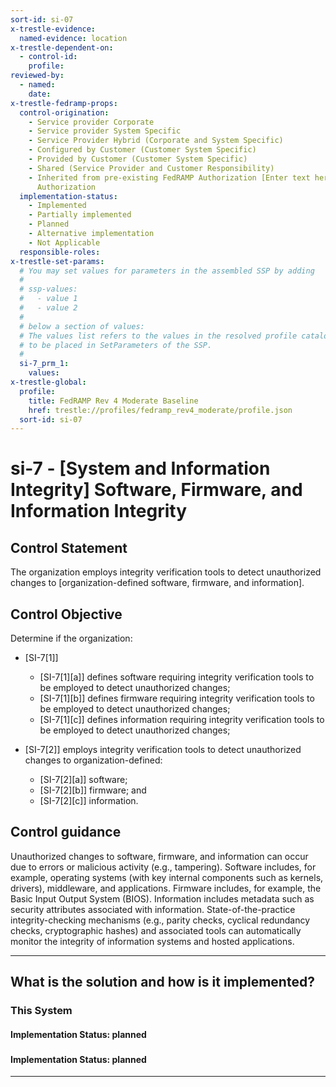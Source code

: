 ```yaml
---
sort-id: si-07
x-trestle-evidence:
  named-evidence: location
x-trestle-dependent-on:
  - control-id:
    profile:
reviewed-by:
  - named:
    date:
x-trestle-fedramp-props:
  control-origination:
    - Service provider Corporate
    - Service provider System Specific
    - Service Provider Hybrid (Corporate and System Specific)
    - Configured by Customer (Customer System Specific)
    - Provided by Customer (Customer System Specific)
    - Shared (Service Provider and Customer Responsibility)
    - Inherited from pre-existing FedRAMP Authorization [Enter text here], Date of
      Authorization
  implementation-status:
    - Implemented
    - Partially implemented
    - Planned
    - Alternative implementation
    - Not Applicable
  responsible-roles:
x-trestle-set-params:
  # You may set values for parameters in the assembled SSP by adding
  #
  # ssp-values:
  #   - value 1
  #   - value 2
  #
  # below a section of values:
  # The values list refers to the values in the resolved profile catalog, and the ssp-values represent new values
  # to be placed in SetParameters of the SSP.
  #
  si-7_prm_1:
    values:
x-trestle-global:
  profile:
    title: FedRAMP Rev 4 Moderate Baseline
    href: trestle://profiles/fedramp_rev4_moderate/profile.json
  sort-id: si-07
---
```


# si-7 - \[System and Information Integrity\] Software, Firmware, and Information Integrity

## Control Statement

The organization employs integrity verification tools to detect unauthorized changes to [organization-defined software, firmware, and information].

## Control Objective

Determine if the organization:

- \[SI-7[1]\]

  - \[SI-7[1][a]\] defines software requiring integrity verification tools to be employed to detect unauthorized changes;
  - \[SI-7[1][b]\] defines firmware requiring integrity verification tools to be employed to detect unauthorized changes;
  - \[SI-7[1][c]\] defines information requiring integrity verification tools to be employed to detect unauthorized changes;

- \[SI-7[2]\] employs integrity verification tools to detect unauthorized changes to organization-defined:

  - \[SI-7[2][a]\] software;
  - \[SI-7[2][b]\] firmware; and
  - \[SI-7[2][c]\] information.

## Control guidance

Unauthorized changes to software, firmware, and information can occur due to errors or malicious activity (e.g., tampering). Software includes, for example, operating systems (with key internal components such as kernels, drivers), middleware, and applications. Firmware includes, for example, the Basic Input Output System (BIOS). Information includes metadata such as security attributes associated with information. State-of-the-practice integrity-checking mechanisms (e.g., parity checks, cyclical redundancy checks, cryptographic hashes) and associated tools can automatically monitor the integrity of information systems and hosted applications.

______________________________________________________________________

## What is the solution and how is it implemented?

<!-- For implementation status enter one of: implemented, partial, planned, alternative, not-applicable -->

<!-- Note that the list of rules under ### Rules: is read-only and changes will not be captured after assembly to JSON -->

### This System

<!-- Add implementation prose for the main This System component for control: si-7 -->

#### Implementation Status: planned

### 

<!-- Add control implementation description here for control: si-7 -->

#### Implementation Status: planned

______________________________________________________________________
